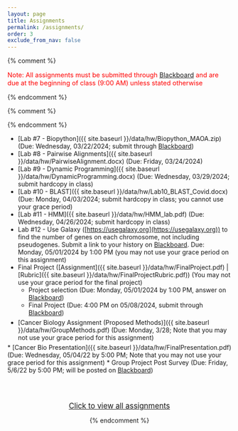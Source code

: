 ```yaml
---
layout: page
title: Assignments 
permalink: /assignments/
order: 3
exclude_from_nav: false
---
```


{% comment %}
<p style = 'color:red;font-size:104%'>Note: All assignments must be submitted through <a href = "https://easternct.blackboard.com/">Blackboard</a> and are due at the beginning of class (9:00 AM) unless stated otherwise</p>
{% endcomment %}

<style>
.hide {
  display:none;
}

ul {
    margin-bottom: 5px;
}

.due {
    background-color: yellow
}


</style>

{% comment %}
<div id = 'hidden' class = 'hide' markdown="1">
{% endcomment %}
* Watch the You Tube videos covering genes, SNPs, and where your genes come from linked in the <a href = "../notes/">Course Introduction</a> notes
* Install the required software on your personal computer, by following the Software installation instructions on the [Course Info](../info/) page. We will begin using Python in late January / early February.
<!--<hr style = 'height:1px; background-color:maroon'> -->
* [Lab #1 - OMIM and Inheritance]({{ site.baseurl }}/data/hw/Lab1_OMIM.docx) (Due: Thursday, 02/01/2024) 
* [Lab #2 - Python Lab]({{ site.baseurl }}/data/hw/Lab2.ipynb) (Due: Tuesday, 02/06/2024; submit through [Blackboard](http://easternct.blackboard.com))
* Lab #3 - DNA and complements (Due: Thursday, 02/08/2024, submit through [Blackboard](http://easternct.blackboard.com))
    * [Lab #3 DNA Questions]({{ site.baseurl }}/data/hw/Lab3_Complements.docx)
    * [Lab #3 Notebook]({{ site.baseurl }}/data/hw/Lab3.ipynb) 
* [Lab #4 - Gene Expression]({{ site.baseurl }}/data/hw/GeneExpression.docx) (Due: Thursday, 02/15/2024; submit a hard copy at the beginning of class) 
<hr>
* [Lab #5 - GenBank]({{ site.baseurl }}/data/hw/Lab5_GenBank.docx) (Due: Tuesday, 03/05/2024; submit hardcopy in class) 
* [Lab #6 - GenPept+]({{ site.baseurl }}/data/hw/ProteinDB.docx) (Due: Thursday, 03/07/2024; submit through Blackboard) 
{% comment %}
    * [Lab 4 Notebook]({{ site.baseurl }}/data/hw/Lab4.ipynb) 
* Lab #5 - Pathogen Identification (Due: Wednesday, 03/08/2024; submit through [Blackboard](http://easternct.blackboard.com))
	* [PDF]({{ site.baseurl }}/data/hw/Lab5_PathogenIdentification.pdf) |
	  [Zip file]({{ site.baseurl }}/data/hw/lab5.zip) 
{% comment %}
</div>
{% endcomment %}

* [Lab #7 - Biopython]({{ site.baseurl }}/data/hw/Biopython_MAOA.zip) (Due: Wednesday, 03/22/2024; submit through [Blackboard](http://easternct.blackboard.com))
* [Lab #8 - Pairwise Alignments]({{ site.baseurl }}/data/hw/PairwiseAlignment.docx) (Due: Friday, 03/24/2024)
* [Lab #9 - Dynamic Programming]({{ site.baseurl }}/data/hw/DynamicProgramming.docx) (Due: Wednesday, 03/29/2024; submit hardcopy in class)
* [Lab #10 - BLAST]({{ site.baseurl }}/data/hw/Lab10_BLAST_Covid.docx) (Due: Monday, 04/03/2024; submit hardcopy in class; you cannot use your grace period)
* [Lab #11 - HMM]({{ site.baseurl }}/data/hw/HMM_lab.pdf) (Due: Wednesday, 04/26/2024; submit hardcopy in class)
* Lab #12 - Use Galaxy ([https://usegalaxy.org](https://usegalaxy.org)) to find the number of genes on each chromosome, not including pseudogenes. Submit a link to your history on [Blackboard](https://easternct.blackboard.com). Due: Monday, 05/01/2024 by 1:00 PM (you may not use your grace period on this assignment)  
* Final Project ([Assignment]({{ site.baseurl }}/data/hw/FinalProject.pdf) 
   | [Rubric]({{ site.baseurl }}/data/hw/FinalProjectRubric.pdf)) (You may not use your grace period for the final project)
    * Project selection (Due: Monday, 05/01/2024 by 1:00 PM, answer on [Blackboard](http://easternct.blackboard.com))
    * Final Project (Due: 4:00 PM on 05/08/2024, submit through [Blackboard](http://easternct.blackboard.com)) 
* [Cancer Biology Assignment (Proposed Methods)]({{ site.baseurl }}/data/hw/GroupMethods.pdf) (Due: Monday, 3/28; Note that you may not use your grace period for this assignment) 
</div>
* [Cancer Bio Presentation]({{ site.baseurl }}/data/hw/FinalPresentation.pdf) (Due: Wednesday, 05/04/22 by 5:00 PM; Note that you may not use your grace period for this assignment)
* Group Project Post Survey (Due: Friday, 5/6/22 by 5:00 PM; will be posted on <a href = 'https://easternct.blackboard.com'>Blackboard</a>)


<br><br>
<center>
<div id = 'clicker'>
<a href = '#' style='font-size:120%' onclick = 'viewAll();'>Click to view all assignments</a>
<script>
function viewAll() {
    document.getElementById('hidden').classList.remove('hide');
    document.getElementById('clicker').classList.add('hide');
    document.getElementsByTagName('ul')[0].style.marginBottom = '0px'
}
</script>


{% endcomment %}

<script>
const pattern = RegExp('Due:.*([0-9]{2}/[0-9]+/[0-9]{4})');
elements = document.getElementsByTagName('li');

for (el of elements) {
        var res = pattern.exec(el.innerText);
        if (res != null && res.length >= 2) {
                if (new Date(res[1]) >= new Date()) {
                        el.className = 'due';
                }
        }
}
</script>
